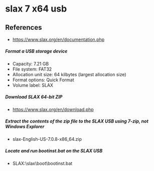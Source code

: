 # slax 7 x64 usb

## References
* https://www.slax.org/en/documentation.php

##### Format a USB storage device
* Capacity: 7.21 GB
* File system: FAT32
* Allocation unit size: 64 kilbytes (largest allocation size)
* Format options: Quick Format
* Volume label: SLAX

##### Download SLAX 64-bit ZIP
* https://www.slax.org/en/download.php

##### Extract the contents of the zip file to the SLAX USB using 7-zip, not Windows Explorer
* slax-English-US-7.0.8-x86_64.zip

##### Locate and run bootinst.bat on the SLAX USB
* SLAX:\slax\boot\bootinst.bat


